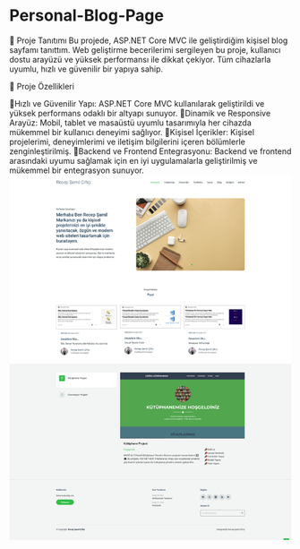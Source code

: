 # Personal-Blog-Page

💼 Proje Tanıtımı
Bu projede, ASP.NET Core MVC ile geliştirdiğim kişisel blog sayfamı tanıttım. Web geliştirme becerilerimi sergileyen bu proje, kullanıcı dostu arayüzü ve yüksek performansı ile dikkat çekiyor. Tüm cihazlarla uyumlu, hızlı ve güvenilir bir yapıya sahip.

🔑 Proje Özellikleri

🔑Hızlı ve Güvenilir Yapı: ASP.NET Core MVC kullanılarak geliştirildi ve yüksek performans odaklı bir altyapı sunuyor.
📌Dinamik ve Responsive Arayüz: Mobil, tablet ve masaüstü uyumlu tasarımıyla her cihazda mükemmel bir kullanıcı deneyimi sağlıyor.
🔑Kişisel İçerikler: Kişisel projelerimi, deneyimlerimi ve iletişim bilgilerini içeren bölümlerle zenginleştirilmiş.
📌Backend ve Frontend Entegrasyonu: Backend ve frontend arasındaki uyumu sağlamak için en iyi uygulamalarla geliştirilmiş ve mükemmel bir entegrasyon sunuyor.
![resim1](https://github.com/recepsamil/Personal-Blog-Page/blob/main/KisiselBlog/img/Ekran%20Al%C4%B1nt%C4%B1s%C4%B16.png?raw=true)
